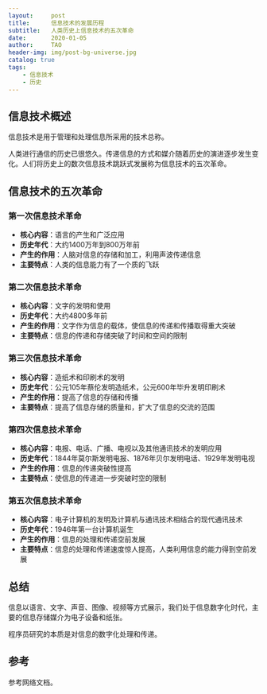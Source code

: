 ```yaml
---
layout:     post
title:      信息技术的发展历程
subtitle:   人类历史上信息技术的五次革命
date:       2020-01-05
author:     TAO
header-img: img/post-bg-universe.jpg
catalog: true
tags:
    - 信息技术
    - 历史
---
```



## 信息技术概述
信息技术是用于管理和处理信息所采用的技术总称。

人类进行通信的历史已很悠久。传递信息的方式和媒介随着历史的演进逐步发生变化。人们将历史上的数次信息技术跳跃式发展称为信息技术的五次革命。

## 信息技术的五次革命

### 第一次信息技术革命
- **核心内容**：语言的产生和广泛应用
- **历史年代**：大约1400万年到800万年前
- **产生的作用**：人脑对信息的存储和加工，利用声波传递信息
- **主要特点**：人类的信息能力有了一个质的飞跃

### 第二次信息技术革命

- **核心内容**：文字的发明和使用
- **历史年代**：大约4800多年前
- **产生的作用**：文字作为信息的载体，使信息的传递和传播取得重大突破
- **主要特点**：信息的传递和存储突破了时间和空间的限制

### 第三次信息技术革命

- **核心内容**：造纸术和印刷术的发明
- **历史年代**：公元105年蔡伦发明造纸术，公元600年毕升发明印刷术
- **产生的作用**：提高了信息的存储和传播
- **主要特点**：提高了信息存储的质量和，扩大了信息的交流的范围

### 第四次信息技术革命

- **核心内容**：电报、电话、广播、电视以及其他通讯技术的发明应用
- **历史年代**：1844年莫尔斯发明电报、1876年贝尔发明电话、1929年发明电视
- **产生的作用**：信息的传递突破性提高
- **主要特点**：使信息的传递进一步突破时空的限制

### 第五次信息技术革命

- **核心内容**：电子计算机的发明及计算机与通讯技术相结合的现代通讯技术
- **历史年代**：1946年第一台计算机诞生
- **产生的作用**：信息的处理和传递空前发展
- **主要特点**：信息的处理和传递速度惊人提高，人类利用信息的能力得到空前发展

## 总结

信息以语言、文字、声音、图像、视频等方式展示，我们处于信息数字化时代，主要的信息存储媒介为电子设备和纸张。

程序员研究的本质是对信息的数字化处理和传递。

## 参考
参考网络文档。